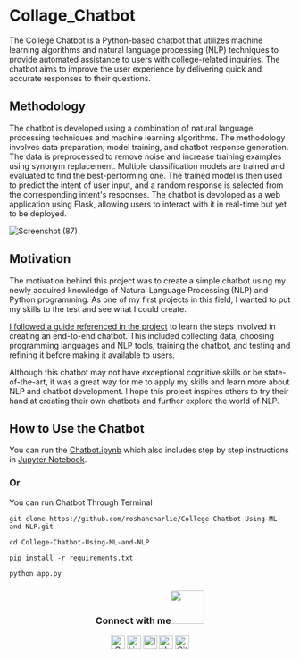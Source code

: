 # Collage_Chatbot

The College Chatbot is a Python-based chatbot that utilizes machine learning algorithms and natural language processing (NLP) techniques to provide automated assistance to users with college-related inquiries. The chatbot aims to improve the user experience by delivering quick and accurate responses to their questions.


## Methodology
The chatbot is developed using a combination of natural language processing techniques and machine learning algorithms. The methodology involves data preparation, model training, and chatbot response generation. The data is preprocessed to remove noise and increase training examples using synonym replacement. Multiple classification models are trained and evaluated to find the best-performing one. The trained model is then used to predict the intent of user input, and a random response is selected from the corresponding intent's responses. The chatbot is devoloped as a web application using Flask, allowing users to interact with it in real-time but yet to be deployed.


![Screenshot (87)](https://github.com/roshancharlie/College-Chatbot-Using-ML-and-NLP/assets/72337914/51ddca0e-b7f2-44a7-97a2-f4a1882d2ef3)

## Motivation
The motivation behind this project was to create a simple chatbot using my newly acquired knowledge of Natural Language Processing (NLP) and Python programming. As one of my first projects in this field, I wanted to put my skills to the test and see what I could create.

[I followed a guide referenced in the project](https://thecleverprogrammer.com/2023/03/27/end-to-end-chatbot-using-python/) to learn the steps involved in creating an end-to-end chatbot. This included collecting data, choosing programming languages and NLP tools, training the chatbot, and testing and refining it before making it available to users.

Although this chatbot may not have exceptional cognitive skills or be state-of-the-art, it was a great way for me to apply my skills and learn more about NLP and chatbot development. I hope this project inspires others to try their hand at creating their own chatbots and further explore the world of NLP.

## How to Use the Chatbot
You can run the [Chatbot.ipynb](https://github.com/roshancharlie/College-Chatbot-Using-ML-and-NLP/blob/main/College%20Chatbot.ipynb) which also includes step by step instructions in [Jupyter Notebook](https://www.geeksforgeeks.org/how-to-install-jupyter-notebook-in-windows/).
### Or
You can run Chatbot Through Terminal
```
git clone https://github.com/roshancharlie/College-Chatbot-Using-ML-and-NLP.git

cd College-Chatbot-Using-ML-and-NLP

pip install -r requirements.txt

python app.py
```


<div align="center">
<h3> Connect with me<a href="https://gifyu.com/image/Zy2f"><img src="https://github.com/milaan9/milaan9/blob/main/Handshake.gif" width="60"></a>
</h3> 
<p align="center">
    <a href="mailto:roshanguptark432@gmail.com" target="_blank"><img alt="Gmail" width="25px" src="https://github.com/TheDudeThatCode/TheDudeThatCode/blob/master/Assets/Gmail.svg"></a> 
    <a href="https://www.linkedin.com/in/roshan-sinha/" target="_blank"><img alt="LinkedIn" width="25px" src="https://github.com/TheDudeThatCode/TheDudeThatCode/blob/master/Assets/Linkedin.svg"></a>
    <a href="https://www.instagram.com/roshan_the_constant/?hl=en" target="_blank"><img alt="Instagram" width="25px" src="https://github.com/TheDudeThatCode/TheDudeThatCode/blob/master/Assets/Instagram.svg"></a>
    <a href="https://www.hackerrank.com/roshanguptark432" target="_blank"><img alt="HackerRank" width="25px" src="https://github.com/TheDudeThatCode/TheDudeThatCode/blob/master/Assets/HackerRank.svg"></a>
    <a href="https://github.com/roshancharlie" target="_blank"><img src="https://cdn.svgporn.com/logos/github-icon.svg" alt="Github logo" width="25px"></a>
</p>  






